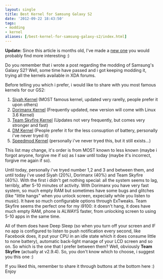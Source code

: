 ```yaml
---
layout: single
title: Best Kernel for Samsung Galaxy S2
date: '2012-09-22 18:43:50'
tags:
- modding
- kernel
aliases: [/best-kernel-for-samsung-galaxy-s2/index.html]
---
```


**Update:** Since this article is months old, I've made a [new one](/2013-01-05-best-setup-for-samsung-galaxy-s2/ "Best Setup for Samsung Galaxy S2") you would probably find more interesting :)

Do you remember that i wrote a post regarding the modding of Samsung's Galaxy S2? Well, some time have passed and i got keeping modding it, trying all the kernels available in XDA forums.

Before telling you which i prefer, i would like to share with you most famous kernels for our GS2:

1.  [Siyah Kernel](http://forum.xda-developers.com/showthread.php?t=1555259 "Siyah Kernel") (MOST famous kernel, updated very rarelly, people prefer it upon others)
2.  [Dorimanx Kernel](http://forum.xda-developers.com/showthread.php?t=1617219 "Dorimanx Kernel") (Frequently updated, new version will come with Linux 3.6 Kernel)
3.  [Team Skyfire Kernel](http://forum.xda-developers.com/showthread.php?t=1788021 "Team Skyfire Kernel") (Updates not very frequently, but comes very stronger and fast)
4.  [DM Kernel](http://forum.xda-developers.com/showthread.php?t=1811175 "DM Kernel") (People prefer it for the less consuption of battery, personally i've never tryed it)
5.  [Speedmod Kernel](http://forum.xda-developers.com/showthread.php?t=1574218 "Speedmod Kernel") (personally i've never tryed this, but it still exists...)

This list may change, it's order is from MOST known to less known (maybe i forgot anyone, forgive me if so) as I saw until today (maybe it's incorrect, forgive me again if so).

Until today, personally i've tryed number 1,2 and 3 and between them, and until today i've used Siyah (20%), Dorimanx (40%) and Team Skyfire (40%). With the first i didn't get nothing special: all the system seems to lag, terribly, after 5-10 minutes of activity. With Dorimanx you have very fast system, so much empty RAM but sometimes have some bugs and glitches (like "little hangs" when you unlock screen, expecially while you listen to music). It have so much configurable options through ExTweaks. Team Skyfire seems the perfect one for my i9100: it doesn't hang, it does have much empty RAM, phone is ALWAYS faster, from unlocking screen to using 5-10 apps in the same time.

All of them does have Deep Sleep (so when you turn off your screen and IF no app is configured to listen to push notification every second, like Facebook does, it put your CPU in an idle state which it does consume little to none battery), automatic back-light manage of your LCD screen and so on. So which is the one that I prefer between them? Well, obviously **Team Skyfire** (actually at v2.9.4). So, you don't know which to choose, i suggest you this one :)

If you liked this, remember to share it through buttons at the bottom here :)  
Enjoy